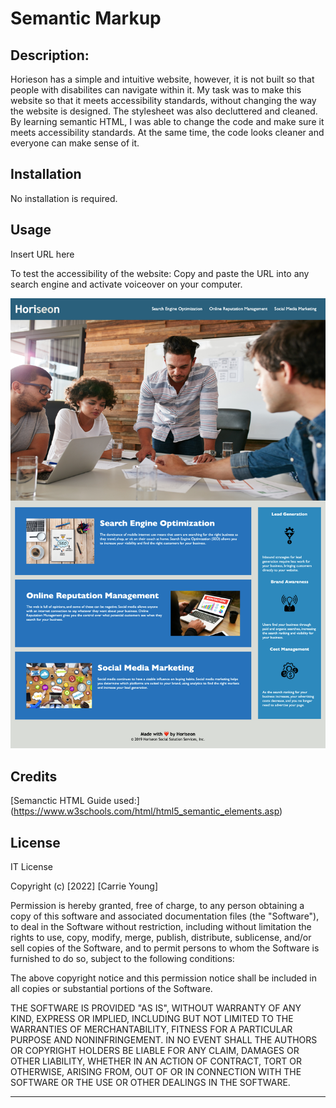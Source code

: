 # Semantic Markup

## Description:

Horieson has a simple and intuitive website, however, it is not built so that people with disabilites can navigate within it. My task was to make this website so that it meets accessibility standards, without changing the way the website is designed. The stylesheet was also decluttered and cleaned. By learning semantic HTML, I was able to change the code and make sure it meets accessibility standards. At the same time, the code looks cleaner and everyone can make sense of it. 



## Installation

No installation is required. 



## Usage

Insert URL here

To test the accessibility of the website: Copy and paste the URL into any search engine and activate voiceover on your computer.


![screenshot](https://github.com/carrieky04/Semantic-Markup/blob/main/Develop/assets/images/Horiseon.png?raw=true)


## Credits

[Semanctic HTML Guide used:] (https://www.w3schools.com/html/html5_semantic_elements.asp)




## License

IT License

Copyright (c) [2022] [Carrie Young]

Permission is hereby granted, free of charge, to any person obtaining a copy
of this software and associated documentation files (the "Software"), to deal
in the Software without restriction, including without limitation the rights
to use, copy, modify, merge, publish, distribute, sublicense, and/or sell
copies of the Software, and to permit persons to whom the Software is
furnished to do so, subject to the following conditions:

The above copyright notice and this permission notice shall be included in all
copies or substantial portions of the Software.

THE SOFTWARE IS PROVIDED "AS IS", WITHOUT WARRANTY OF ANY KIND, EXPRESS OR
IMPLIED, INCLUDING BUT NOT LIMITED TO THE WARRANTIES OF MERCHANTABILITY,
FITNESS FOR A PARTICULAR PURPOSE AND NONINFRINGEMENT. IN NO EVENT SHALL THE
AUTHORS OR COPYRIGHT HOLDERS BE LIABLE FOR ANY CLAIM, DAMAGES OR OTHER
LIABILITY, WHETHER IN AN ACTION OF CONTRACT, TORT OR OTHERWISE, ARISING FROM,
OUT OF OR IN CONNECTION WITH THE SOFTWARE OR THE USE OR OTHER DEALINGS IN THE
SOFTWARE.



---

